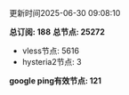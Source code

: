 更新时间2025-06-30 09:08:10

**总订阅: 188**
**总节点: 25272**
- vless节点: 5616
- hysteria2节点: 3

**google ping有效节点: 121**
